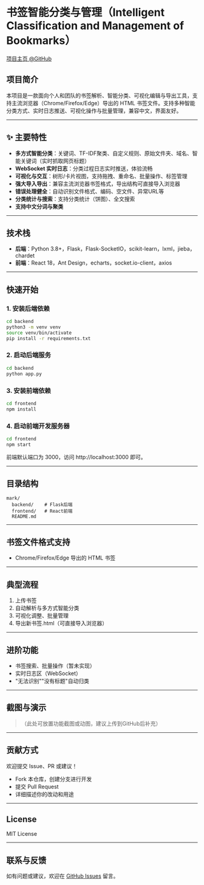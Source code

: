 # 书签智能分类与管理（Intelligent Classification and Management of Bookmarks）

[项目主页 @GitHub](https://github.com/prog-le/bookmarks)

## 项目简介
本项目是一款面向个人和团队的书签解析、智能分类、可视化编辑与导出工具，支持主流浏览器（Chrome/Firefox/Edge）导出的 HTML 书签文件。支持多种智能分类方式、实时日志推送、可视化操作与批量管理，兼容中文，界面友好。

---

## ✨ 主要特性
- **多方式智能分类**：关键词、TF-IDF聚类、自定义规则、原始文件夹、域名、智能关键词（实时抓取网页标题）
- **WebSocket 实时日志**：分类过程日志实时推送，体验流畅
- **可视化与交互**：树形/卡片视图，支持拖拽、重命名、批量操作、标签管理
- **强大导入导出**：兼容主流浏览器书签格式，导出结构可直接导入浏览器
- **错误处理健全**：自动识别文件格式、编码、空文件、异常URL等
- **分类统计与搜索**：支持分类统计（饼图）、全文搜索
- **支持中文分词与聚类**

---

## 技术栈
- **后端**：Python 3.8+，Flask，Flask-SocketIO，scikit-learn，lxml，jieba，chardet
- **前端**：React 18，Ant Design，echarts，socket.io-client，axios

---

## 快速开始

### 1. 安装后端依赖
```bash
cd backend
python3 -m venv venv
source venv/bin/activate
pip install -r requirements.txt
```

### 2. 启动后端服务
```bash
cd backend
python app.py
```

### 3. 安装前端依赖
```bash
cd frontend
npm install
```

### 4. 启动前端开发服务器
```bash
cd frontend
npm start
```

前端默认端口为 3000，访问 http://localhost:3000 即可。

---

## 目录结构
```
mark/
  backend/    # Flask后端
  frontend/   # React前端
  README.md
```

---

## 书签文件格式支持
- Chrome/Firefox/Edge 导出的 HTML 书签

---

## 典型流程
1. 上传书签
2. 自动解析与多方式智能分类
3. 可视化调整、批量管理
4. 导出新书签.html（可直接导入浏览器）

---

## 进阶功能
- 书签搜索、批量操作（暂未实现）
- 实时日志区（WebSocket）
- "无法识别""没有标题"自动归类

---

## 截图与演示
> （此处可放置功能截图或动图，建议上传到GitHub后补充）

---

## 贡献方式
欢迎提交 Issue、PR 或建议！
- Fork 本仓库，创建分支进行开发
- 提交 Pull Request
- 详细描述你的改动和用途

---

## License
MIT License

---

## 联系与反馈
如有问题或建议，欢迎在 [GitHub Issues](https://github.com/prog-le/bookmarks/issues) 留言。 